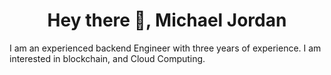 <h1 align="center"> Hey there 👋, Michael Jordan </h1>
I am an experienced backend Engineer with three years of experience. I am interested in blockchain, and Cloud Computing.

